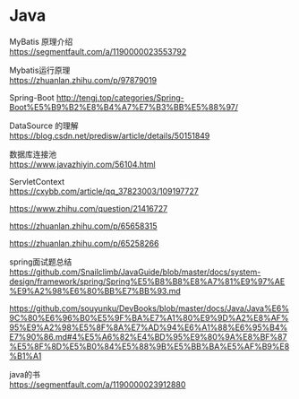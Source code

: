 # Java
MyBatis 原理介绍  
https://segmentfault.com/a/1190000023553792  

Mybatis运行原理  
https://zhuanlan.zhihu.com/p/97879019  


Spring-Boot
http://tengj.top/categories/Spring-Boot%E5%B9%B2%E8%B4%A7%E7%B3%BB%E5%88%97/  

DataSource 的理解  
https://blog.csdn.net/predisw/article/details/50151849  

数据库连接池  
https://www.javazhiyin.com/56104.html  

ServletContext  
https://cxybb.com/article/qq_37823003/109197727  

https://www.zhihu.com/question/21416727  

https://zhuanlan.zhihu.com/p/65658315  

https://zhuanlan.zhihu.com/p/65258266  

spring面试题总结
https://github.com/Snailclimb/JavaGuide/blob/master/docs/system-design/framework/spring/Spring%E5%B8%B8%E8%A7%81%E9%97%AE%E9%A2%98%E6%80%BB%E7%BB%93.md  

https://github.com/souyunku/DevBooks/blob/master/docs/Java/Java%E6%9C%80%E6%96%B0%E5%9F%BA%E7%A1%80%E9%9D%A2%E8%AF%95%E9%A2%98%E5%8F%8A%E7%AD%94%E6%A1%88%E6%95%B4%E7%90%86.md#4%E5%A6%82%E4%BD%95%E9%80%9A%E8%BF%87%E5%8F%8D%E5%B0%84%E5%88%9B%E5%BB%BA%E5%AF%B9%E8%B1%A1  




java的书  
https://segmentfault.com/a/1190000023912880  










